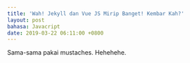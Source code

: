 ```yaml
---
title: 'Wah! Jekyll dan Vue JS Mirip Banget! Kembar Kah?'
layout: post
bahasa: Javacript
date: 2019-03-22 06:11:00 +0800
---
```


Sama-sama pakai mustaches. Hehehehe.